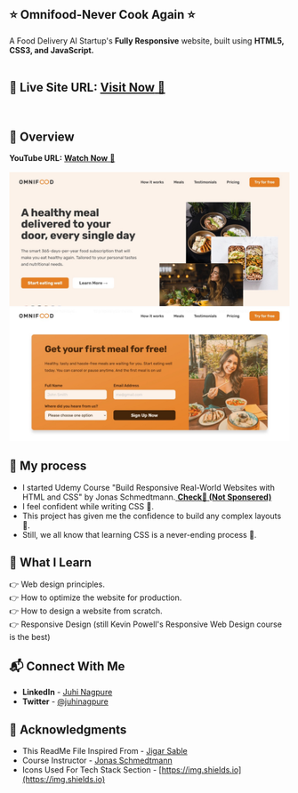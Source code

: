 ## ⭐ Omnifood-Never Cook Again ⭐
A Food Delivery AI Startup's **Fully Responsive** website, built using **HTML5, CSS3, and JavaScript.**
<br>
<br>

## 📌 **Live Site URL:** <a href="https://omnifood-ai-startup.netlify.app/" target="_blank">**Visit Now** 🚀</a>  

<br>

## 📌 Overview
**YouTube URL:** <a href="https://youtu.be/Xku3ypsSTIw" target="_blank">**Watch Now** 🚀</a>  
<br>
![Screenshot](/screenshots/hero-section.jpg?raw=true "Hero Section Of Website")
![Screenshot](/screenshots/call-to-action-section.jpg?raw=true "Call To Action Section")

## 📌 My process
- I started Udemy Course "Build Responsive Real-World Websites with HTML and CSS" by Jonas Schmedtmann.<a href="https://www.udemy.com/course/design-and-develop-a-killer-website-with-html5-and-css3/" target="_blank"> **Check🚀 (Not Sponsered)**</a>
- I feel confident while writing CSS 👊.
- This project has given me the confidence to build any complex layouts 👊.
- Still, we all know that learning CSS is a never-ending process 🚫.


## 📌 What I Learn
👉 Web design principles.  
👉 How to optimize the website for production.  
👉 How to design a website from scratch.  
👉 Responsive Design (still Kevin Powell's Responsive Web Design course is the best)  

## 📬 Connect With Me
- **LinkedIn** - [Juhi Nagpure](https://www.linkedin.com/in/juhi-nagpure%F0%9F%8C%B8-38108b21b/)
- **Twitter** - [@juhinagpure](https://twitter.com/JuhiNagpure) 

## 📌 Acknowledgments
- This ReadMe File Inspired From - [Jigar Sable](https://github.com/jigar-sable)
- Course Instructor - [Jonas Schmedtmann](https://codingheroes.io/)
- Icons Used For Tech Stack Section - [https://img.shields.io](https://img.shields.io)
